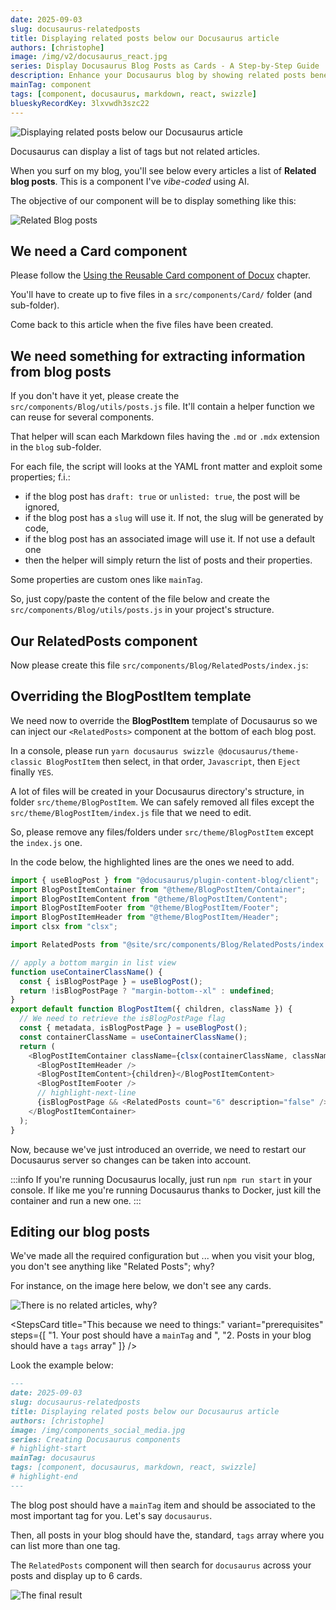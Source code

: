 ```yaml
---
date: 2025-09-03
slug: docusaurus-relatedposts
title: Displaying related posts below our Docusaurus article
authors: [christophe]
image: /img/v2/docusaurus_react.jpg
series: Display Docusaurus Blog Posts as Cards - A Step-by-Step Guide
description: Enhance your Docusaurus blog by showing related posts beneath each article for better content discovery.
mainTag: component
tags: [component, docusaurus, markdown, react, swizzle]
blueskyRecordKey: 3lxvwdh3szc22
---
```


<!-- cspell:ignore relatedposts -->

![Displaying related posts below our Docusaurus article](/img/v2/docusaurus_react.jpg)

Docusaurus can display a list of tags but not related articles.

When you surf on my blog, you'll see below every articles a list of **Related blog posts**. This is a component I've *vibe-coded* using AI.

The objective of our component will be to display something like this:

![Related Blog posts](./images/related.png)

<!-- truncate -->

## We need a Card component

Please follow the [Using the Reusable Card component of Docux](/blog/docusaurus-cards#using-the-reusable-card-component-of-docux) chapter.

You'll have to create up to five files in a `src/components/Card/` folder (and sub-folder).

Come back to this article when the five files have been created.

## We need something for extracting information from blog posts

If you don't have it yet, please create the `src/components/Blog/utils/posts.js` file. It'll contain a helper function we can reuse for several components.

That helper will scan each Markdown files having the `.md` or `.mdx` extension in the `blog` sub-folder.

For each file, the script will looks at the YAML front matter and exploit some properties; f.i.:

* if the blog post has `draft: true` or `unlisted: true`, the post will be ignored,
* if the blog post has a `slug` will use it. If not, the slug will be generated by code,
* if the blog post has an associated image will use it. If not use a default one
* then the helper will simply return the list of posts and their properties.

Some properties are custom ones like `mainTag`.

So, just copy/paste the content of the file below and create the `src/components/Blog/utils/posts.js` in your project's structure.

<Snippet filename="src/components/Blog/utils/posts.js" source="src/components/Blog/utils/posts.js" />

## Our RelatedPosts component

Now please create this file `src/components/Blog/RelatedPosts/index.js`:

<Snippet filename="src/components/Blog/RelatedPosts/index.js" source="src/components/Blog/RelatedPosts/index.js" />

## Overriding the BlogPostItem template

We need now to override the **BlogPostItem** template of Docusaurus so we can inject our `<RelatedPosts>` component at the bottom of each blog post.

In a console, please run `yarn docusaurus swizzle @docusaurus/theme-classic BlogPostItem` then select, in that order, `Javascript`, then `Eject` finally `YES`.

A lot of files will be created in your Docusaurus directory's structure, in folder `src/theme/BlogPostItem`. We can safely removed all files except the `src/theme/BlogPostItem/index.js` file that we need to edit.

So, please remove any files/folders under `src/theme/BlogPostItem` except the `index.js` one.

In the code below, the highlighted lines are the ones we need to add.

<Snippet filename="src/theme/BlogPostItem/index.js">

```js
import { useBlogPost } from "@docusaurus/plugin-content-blog/client";
import BlogPostItemContainer from "@theme/BlogPostItem/Container";
import BlogPostItemContent from "@theme/BlogPostItem/Content";
import BlogPostItemFooter from "@theme/BlogPostItem/Footer";
import BlogPostItemHeader from "@theme/BlogPostItem/Header";
import clsx from "clsx";

import RelatedPosts from "@site/src/components/Blog/RelatedPosts/index.js";

// apply a bottom margin in list view
function useContainerClassName() {
  const { isBlogPostPage } = useBlogPost();
  return !isBlogPostPage ? "margin-bottom--xl" : undefined;
}
export default function BlogPostItem({ children, className }) {
  // We need to retrieve the isBlogPostPage flag
  const { metadata, isBlogPostPage } = useBlogPost();
  const containerClassName = useContainerClassName();
  return (
    <BlogPostItemContainer className={clsx(containerClassName, className)}>
      <BlogPostItemHeader />
      <BlogPostItemContent>{children}</BlogPostItemContent>
      <BlogPostItemFooter />
      // highlight-next-line
      {isBlogPostPage && <RelatedPosts count="6" description="false" />}
    </BlogPostItemContainer>
  );
}

```

</Snippet>

Now, because we've just introduced an override, we need to restart our Docusaurus server so changes can be taken into account.

:::info
If you're running Docusaurus locally, just run `npm run start` in your console.
If like me you're running Docusaurus thanks to Docker, just kill the container and run a new one.
:::

## Editing our blog posts

We've made all the required configuration but ... when you visit your blog, you don't see anything like "Related Posts"; why?

For instance, on the image here below, we don't see any cards.

![There is no related articles, why?](./images/no_related_articles.png)

<StepsCard
  title="This because we need to things:"
  variant="prerequisites"
  steps={[
    "1. Your post should have a `mainTag` and ",
    "2. Posts in your blog should have a `tags` array"
  ]}
/>

Look the example below:

<Snippet filename="post.md">

```markdown
---
date: 2025-09-03
slug: docusaurus-relatedposts
title: Displaying related posts below our Docusaurus article
authors: [christophe]
image: /img/components_social_media.jpg
series: Creating Docusaurus components
# highlight-start
mainTag: docusaurus
tags: [component, docusaurus, markdown, react, swizzle]
# highlight-end
---
```

</Snippet>

The blog post should have a `mainTag` item and should be associated to the most important tag for you. Let's say `docusaurus`.

Then, all posts in your blog should have the, standard, `tags` array where you can list more than one tag.

The `RelatedPosts` component will then search for `docusaurus` across your posts and display up to 6 cards.

![The final result](./images/final.png)
